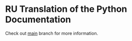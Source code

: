 # RU Translation of the Python Documentation

Check out [main](https://github.com/MLGRussianXP/python-docs-ru/tree/main) branch for more information.
